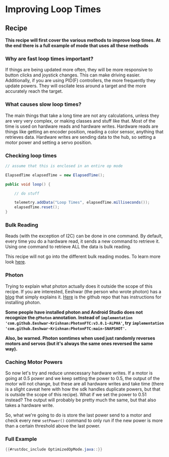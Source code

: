 # Improving Loop Times

## Recipe

**This recipe will first cover the various methods to improve loop times. At the end there is a full example of mode that uses all these methods**

### Why are fast loop times important?

If things are being updated more often, they will be more responsive to button clicks and joystick changes. This can make driving easier. Additionally, if you are using PID(F) controllers, the more frequently they update powers. They will oscilate less around a target and the more accurately reach the target.

### What causes slow loop times?

The main things that take a long time are not any calculations, unless they are very very complex, or making classes and stuff like that. Most of the time is used on hardware reads and hardware writes. Hardware reads are things like getting an encoder position, reading a color sensor, anything that retrieves data. Hardware writes are sending data to the hub, so setting a motor power and setting a servo position.

### Checking loop times

```java
// assume that this is enclosed in an entire op mode

ElapsedTime elapsedTime = new ElapsedTime();

public void loop() {

    // do stuff

    telemetry.addData("Loop Times", elapsedTime.milliseconds());
    elapsedTime.reset();
}
```

### Bulk Reading

Reads (with the exception of I2C) can be done in one command. By default, every time you do a hardware read, it sends a new command to retrieve it. Using one command to retrieve ALL the data is bulk reading.

This recipe will not go into the different bulk reading modes. To learn more look [here](https://gm0.org/en/latest/docs/software/tutorials/bulk-reads.html).

### Photon

Trying to explain what photon actually does it outside the scope of this recipe. If you are interested, Eeshwar (the person who wrote photon) has a [blog](https://blog.eeshwark.com/robotblog/photonftc-basic-explanation) that simply explains it. [Here](https://github.com/Eeshwar-Krishnan/PhotonFTC/tree/main) is the github repo that has instructions for installing photon.

**Some people have installed photon and Android Studio does not recognize the `@Photon` annotation. Instead of `implementation 'com.github.Eeshwar-Krishnan:PhotonFTC:v3.0.1-ALPHA'`, try `implementation 'com.github.Eeshwar-Krishnan:PhotonFTC:main-SNAPSHOT'`.**

**Also, be warned. Photon somtimes when used just randomly reverses motors and servos (but it's always the same ones reversed the same way).**

### Caching Motor Powers

So now let's try and reduce unnecessary hardware writes. If a motor is going at 0.5 power and we keep setting the power to 0.5, the output of the motor will not change, but these are all hardware writes and take time (there is a slight caveat here with how the sdk handles duplicate powers, but that is outside the scope of this recipe). What if we set the power to 0.51 instead? The output will probably be pretty much the same, but that also takes a hardware write.

So, what we're going to do is store the last power send to a motor and check every new `setPower()` command to only run if the new power is more than a certain threshold above the last power.

<!-- This is the most simplistic implementation of caching motor powers and only supports (it assumes) RUN_WITHOUT_ENCODER.
```java
{{#rustdoc_include CachingDcMotorEx.java::}}
``` -->

### Full Example

```java
{{#rustdoc_include OptimizedOpMode.java::}}
```
